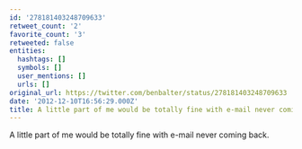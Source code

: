 ```yaml
---
id: '278181403248709633'
retweet_count: '2'
favorite_count: '3'
retweeted: false
entities:
  hashtags: []
  symbols: []
  user_mentions: []
  urls: []
original_url: https://twitter.com/benbalter/status/278181403248709633
date: '2012-12-10T16:56:29.000Z'
title: A little part of me would be totally fine with e-mail never coming back.
---
```


A little part of me would be totally fine with e-mail never coming back.